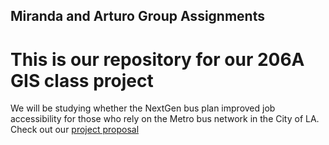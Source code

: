 ## Miranda and Arturo Group Assignments

# This is our repository for our 206A GIS class project

We will be studying whether the NextGen bus plan improved job accessibility for those who rely on the Metro bus network in the City of LA. Check out our [project proposal](.../blob/main/Group_Assignments/Project-proposal)
